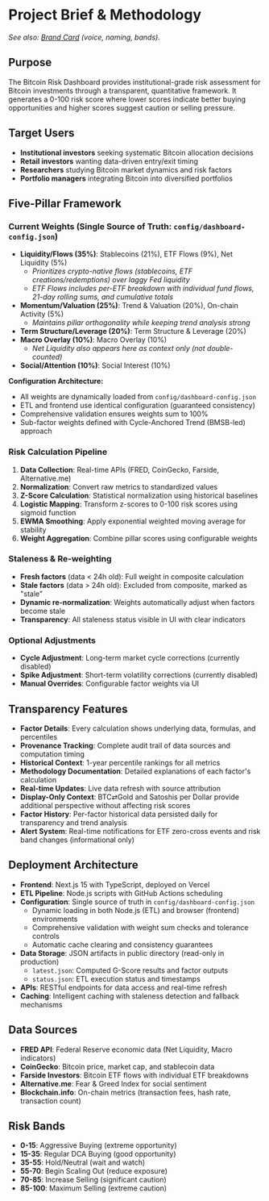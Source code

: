 # Project Brief & Methodology

*See also: [Brand Card](/brand) (voice, naming, bands).*

## Purpose

The Bitcoin Risk Dashboard provides institutional-grade risk assessment for Bitcoin investments through a transparent, quantitative framework. It generates a 0-100 risk score where lower scores indicate better buying opportunities and higher scores suggest caution or selling pressure.

## Target Users

- **Institutional investors** seeking systematic Bitcoin allocation decisions
- **Retail investors** wanting data-driven entry/exit timing
- **Researchers** studying Bitcoin market dynamics and risk factors
- **Portfolio managers** integrating Bitcoin into diversified portfolios

## Five-Pillar Framework

### Current Weights (Single Source of Truth: `config/dashboard-config.json`)
- **Liquidity/Flows (35%)**: Stablecoins (21%), ETF Flows (9%), Net Liquidity (5%)
  - *Prioritizes crypto-native flows (stablecoins, ETF creations/redemptions) over laggy Fed liquidity*
  - *ETF Flows includes per-ETF breakdown with individual fund flows, 21-day rolling sums, and cumulative totals*
- **Momentum/Valuation (25%)**: Trend & Valuation (20%), On-chain Activity (5%)
  - *Maintains pillar orthogonality while keeping trend analysis strong*
- **Term Structure/Leverage (20%)**: Term Structure & Leverage (20%)
- **Macro Overlay (10%)**: Macro Overlay (10%)
  - *Net Liquidity also appears here as context only (not double-counted)*
- **Social/Attention (10%)**: Social Interest (10%)

**Configuration Architecture:**
- All weights are dynamically loaded from `config/dashboard-config.json`
- ETL and frontend use identical configuration (guaranteed consistency)
- Comprehensive validation ensures weights sum to 100%
- Sub-factor weights defined with Cycle-Anchored Trend (BMSB-led) approach

### Risk Calculation Pipeline

1. **Data Collection**: Real-time APIs (FRED, CoinGecko, Farside, Alternative.me)
2. **Normalization**: Convert raw metrics to standardized values
3. **Z-Score Calculation**: Statistical normalization using historical baselines
4. **Logistic Mapping**: Transform z-scores to 0-100 risk scores using sigmoid function
5. **EWMA Smoothing**: Apply exponential weighted moving average for stability
6. **Weight Aggregation**: Combine pillar scores using configurable weights

### Staleness & Re-weighting

- **Fresh factors** (data < 24h old): Full weight in composite calculation
- **Stale factors** (data > 24h old): Excluded from composite, marked as "stale"
- **Dynamic re-normalization**: Weights automatically adjust when factors become stale
- **Transparency**: All staleness status visible in UI with clear indicators

### Optional Adjustments

- **Cycle Adjustment**: Long-term market cycle corrections (currently disabled)
- **Spike Adjustment**: Short-term volatility corrections (currently disabled)
- **Manual Overrides**: Configurable factor weights via UI

## Transparency Features

- **Factor Details**: Every calculation shows underlying data, formulas, and percentiles
- **Provenance Tracking**: Complete audit trail of data sources and computation timing
- **Historical Context**: 1-year percentile rankings for all metrics
- **Methodology Documentation**: Detailed explanations of each factor's calculation
- **Real-time Updates**: Live data refresh with source attribution
- **Display-Only Context**: BTC⇄Gold and Satoshis per Dollar provide additional perspective without affecting risk scores
- **Factor History**: Per-factor historical data persisted daily for transparency and trend analysis
- **Alert System**: Real-time notifications for ETF zero-cross events and risk band changes (informational only)

## Deployment Architecture

- **Frontend**: Next.js 15 with TypeScript, deployed on Vercel
- **ETL Pipeline**: Node.js scripts with GitHub Actions scheduling
- **Configuration**: Single source of truth in `config/dashboard-config.json`
  - Dynamic loading in both Node.js (ETL) and browser (frontend) environments
  - Comprehensive validation with weight sum checks and tolerance controls
  - Automatic cache clearing and consistency guarantees
- **Data Storage**: JSON artifacts in public directory (read-only in production)
  - `latest.json`: Computed G-Score results and factor outputs
  - `status.json`: ETL execution status and timestamps
- **APIs**: RESTful endpoints for data access and real-time refresh
- **Caching**: Intelligent caching with staleness detection and fallback mechanisms

## Data Sources

- **FRED API**: Federal Reserve economic data (Net Liquidity, Macro indicators)
- **CoinGecko**: Bitcoin price, market cap, and stablecoin data
- **Farside Investors**: Bitcoin ETF flows with individual ETF breakdowns
- **Alternative.me**: Fear & Greed Index for social sentiment
- **Blockchain.info**: On-chain metrics (transaction fees, hash rate, transaction count)

## Risk Bands

- **0-15**: Aggressive Buying (extreme opportunity)
- **15-35**: Regular DCA Buying (good opportunity)
- **35-55**: Hold/Neutral (wait and watch)
- **55-70**: Begin Scaling Out (reduce exposure)
- **70-85**: Increase Selling (significant caution)
- **85-100**: Maximum Selling (extreme caution)
